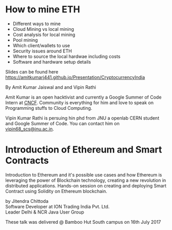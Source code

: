 # How to mine ETH
- Different ways to mine
- Cloud Mining vs local mining
- Cost analysis for local mining
- Pool mining
- Which client/wallets to use
- Security issues around ETH
- Where to source the local hardwae including costs
- Software and hardware setup details

Slides can be found here https://amitkumarj441.github.io/Presentation/CryptocurrencyIndia

By Amit Kumar Jaiswal and and Vipin Rathi

Amit Kumar is an open hacktivist and currently a Google Summer of Code Intern at [CNCF](https://cncf.io). Community is everything for him and love to speak on Programming stuffs to Cloud Computing.

Vipin Kumar Rathi is persuing hin phd from JNU a openlab CERN student and Google Summer of Code. You can contact him on vipin68_scs@jnu.ac.in.

# Introduction of Ethereum and Smart Contracts
Introduction to Ethereum and it's possible use cases and how Ethereum is leveraging the power of Blockchain technology, creating a new revolution in distributed applications. Hands-on session on creating and deploying Smart Contract using Solidity on Ethereum blockchain.

by Jitendra Chittoda <br/>
Software Developer at ION Trading India Pvt. Ltd. <br/>
Leader Delhi & NCR Java User Group

These talk was delivered @ Bamboo Hut South campus on 16th July 2017
